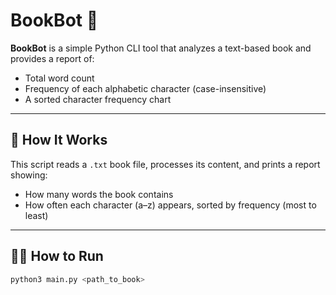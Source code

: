 # BookBot 📘

**BookBot** is a simple Python CLI tool that analyzes a text-based book and provides a report of:

- Total word count
- Frequency of each alphabetic character (case-insensitive)
- A sorted character frequency chart

---

## 🔧 How It Works

This script reads a `.txt` book file, processes its content, and prints a report showing:
- How many words the book contains
- How often each character (a–z) appears, sorted by frequency (most to least)

---

## 🏃‍♂️ How to Run

```bash
python3 main.py <path_to_book>
